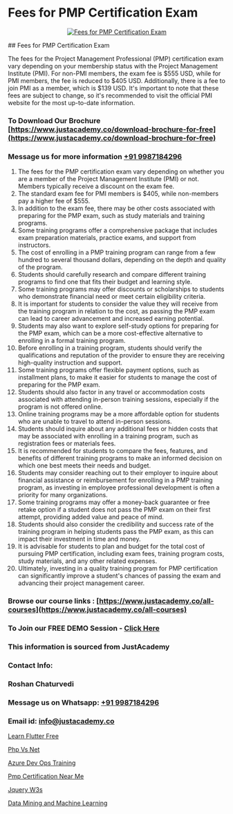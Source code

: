 # Fees for PMP Certification Exam

<p align="center">
  <a href="https://justacademy.co/course-detail/pmp-certification-training">
    <img src="https://justacademy.co/storage2/course_image/1709713463_course_image.webp" alt="Fees for PMP Certification Exam">
  </a>
</p>
## Fees for PMP Certification Exam

The fees for the Project Management Professional (PMP) certification exam vary depending on your membership status with the Project Management Institute (PMI). For non-PMI members, the exam fee is $555 USD, while for PMI members, the fee is reduced to $405 USD. Additionally, there is a fee to join PMI as a member, which is $139 USD. It's important to note that these fees are subject to change, so it's recommended to visit the official PMI website for the most up-to-date information.
### To Download Our Brochure [https://www.justacademy.co/download-brochure-for-free](https://www.justacademy.co/download-brochure-for-free)
### Message us for more information [+91 9987184296](https://api.whatsapp.com/send?phone=919987184296)
1) The fees for the PMP certification exam vary depending on whether you are a member of the Project Management Institute (PMI) or not. Members typically receive a discount on the exam fee.
2) The standard exam fee for PMI members is $405, while non-members pay a higher fee of $555.
3) In addition to the exam fee, there may be other costs associated with preparing for the PMP exam, such as study materials and training programs.
4) Some training programs offer a comprehensive package that includes exam preparation materials, practice exams, and support from instructors.
5) The cost of enrolling in a PMP training program can range from a few hundred to several thousand dollars, depending on the depth and quality of the program.
6) Students should carefully research and compare different training programs to find one that fits their budget and learning style.
7) Some training programs may offer discounts or scholarships to students who demonstrate financial need or meet certain eligibility criteria.
8) It is important for students to consider the value they will receive from the training program in relation to the cost, as passing the PMP exam can lead to career advancement and increased earning potential.
9) Students may also want to explore self-study options for preparing for the PMP exam, which can be a more cost-effective alternative to enrolling in a formal training program.
10) Before enrolling in a training program, students should verify the qualifications and reputation of the provider to ensure they are receiving high-quality instruction and support.
11) Some training programs offer flexible payment options, such as installment plans, to make it easier for students to manage the cost of preparing for the PMP exam.
12) Students should also factor in any travel or accommodation costs associated with attending in-person training sessions, especially if the program is not offered online.
13) Online training programs may be a more affordable option for students who are unable to travel to attend in-person sessions.
14) Students should inquire about any additional fees or hidden costs that may be associated with enrolling in a training program, such as registration fees or materials fees.
15) It is recommended for students to compare the fees, features, and benefits of different training programs to make an informed decision on which one best meets their needs and budget.
16) Students may consider reaching out to their employer to inquire about financial assistance or reimbursement for enrolling in a PMP training program, as investing in employee professional development is often a priority for many organizations.
17) Some training programs may offer a money-back guarantee or free retake option if a student does not pass the PMP exam on their first attempt, providing added value and peace of mind.
18) Students should also consider the credibility and success rate of the training program in helping students pass the PMP exam, as this can impact their investment in time and money.
19) It is advisable for students to plan and budget for the total cost of pursuing PMP certification, including exam fees, training program costs, study materials, and any other related expenses.
20) Ultimately, investing in a quality training program for PMP certification can significantly improve a student's chances of passing the exam and advancing their project management career.

### Browse our course links : [https://www.justacademy.co/all-courses](https://www.justacademy.co/all-courses) 
### To Join our FREE DEMO Session - [Click Here](https://www.justacademy.co/register-for-course-demo)


### This information is sourced from JustAcademy
### Contact Info:
### Roshan Chaturvedi
### Message us on Whatsapp: [+91 9987184296](https://api.whatsapp.com/send?phone=919987184296)
### Email id: [info@justacademy.co](mailto:info@justacademy.co)
                
[Learn Flutter Free](https://www.linkedin.com/pulse/learn-flutter-free-software-training-sunnyvale-mvlmc/)

[Php Vs Net](https://www.linkedin.com/pulse/php-vs-net-justacademy-cupertino-hou5e?trackingId=G9mO4ZLTArm8XdmfiTgEdA%3D%3D&lipi=urn%3Ali%3Apage%3Ad_flagship3_company_admin%3BvVouo7eCSIKohoZ4gz352A%3D%3D)

[Azure Dev Ops Training](https://medium.com/@justacademytraining/azure-dev-ops-training-91ccbe07c798)

[Pmp Certification Near Me](https://medium.com/@negishivu99/pmp-certification-near-me-235247f24661)

[Jquery W3s](https://justacademyin.github.io/justacademy/jquery-w3s)

[Data Mining and Machine Learning](https://justacademyin.github.io/justacademy/data-mining-and-machine-learning)

